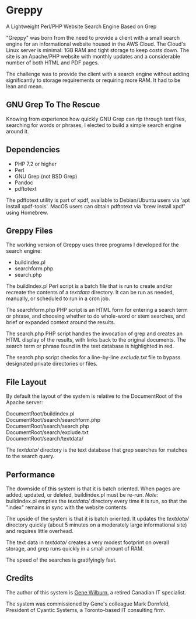 # Greppy
A Lightweight Perl/PHP Website Search Engine Based on Grep

"Greppy" was born from the need to provide a client with a small search engine for an informational website housed in the AWS Cloud. The Cloud's Linux server is minimal: 1GB RAM and tight storage to keep costs down. The site is an Apache/PHP website with monthly updates and a considerable number of both HTML and PDF pages.

The challenge was to provide the client with a search engine without adding significantly to storage requirements or requiring more RAM. It had to be lean and mean.

## GNU Grep To The Rescue

Knowing from experience how quickly GNU Grep can rip through text files, searching for words or phrases, I elected to build a simple search engine around it.

## Dependencies

- PHP 7.2 or higher
- Perl
- GNU Grep (not BSD Grep)
- Pandoc
- pdftotext

The pdftotext utility is part of xpdf, available to Debian/Ubuntu users via 'apt install xpdf-tools'. MacOS users can obtain pdftotext via 'brew install xpdf' using Homebrew.


## Greppy Files

The working version of Greppy uses three programs I developed for the search engine:

- buildindex.pl
- searchform.php
- search.php

The buildindex.pl Perl script is a batch file that is run to create and/or recreate the contents of a *textdata* directory. It can be run as needed, manually, or scheduled to run in a cron job.

The searchform.php PHP script is an HTML form for entering a search term or phrase, and choosing whether to do whole-word or stem searches, and brief or expanded context around the results.

The search.php PHP script handles the invocation of grep and creates an HTML display of the results, with links back to the original documents. The search term or phrase found in the text database is highlighted in red.

The search.php script checks for a line-by-line *exclude.txt* file to bypass designated private directories or files.

## File Layout

By default the layout of the system is relative to the DocumentRoot of the Apache server:

DocumentRoot/buildindex.pl  
DocumentRoot/search/searchform.php  
DocumentRoot/search/search.php  
DocumentRoot/search/exclude.txt  
DocumentRoot/search/textdata/  

The *textdata/* directory is the text database that grep searches for matches to the search query.

## Performance

The downside of this system is that it is batch oriented. When pages are added, updated, or deleted, buildindex.pl must be re-run. *Note:* buildindex.pl empties the *textdata/* directory every time it is run, so that the "index" remains in sync with the website contents.

The upside of the system is that it is batch oriented. It updates the *textdata/* directory quickly (about 5 minutes on a moderately large informational site) and requires little overhead.

The text data in *textdata/* creates a very modest footprint on overall storage, and grep runs quickly in a small amount of RAM.

The speed of the searches is gratifyingly fast.

## Credits

The author of this system is [Gene Wilburn](https:genewilburn.com), a retired Canadian IT specialist.

The system was commissioned by Gene's colleague Mark Dornfeld, President of Cyantic Systems, a Toronto-based IT consulting firm.
